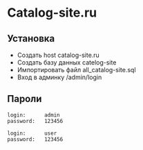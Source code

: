 #  Catalog-site.ru

## Установка

* Создать host catalog-site.ru
* Создать базу данных catelog-site
* Импортировать файл all_catalog-site.sql
* Вход в админку /admin/login

## Пароли

	login:		admin
	password:	123456

	login:		user
	password:	123456
